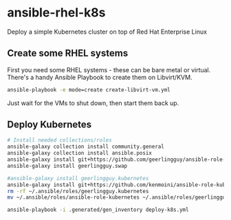 # ansible-rhel-k8s

Deploy a simple Kubernetes cluster on top of Red Hat Enterprise Linux

## Create some RHEL systems

First you need some RHEL systems - these can be bare metal or virtual.  There's a handy Ansible Playbook to create them on Libvirt/KVM.

```bash
ansible-playbook -e mode=create create-libvirt-vm.yml
```

Just wait for the VMs to shut down, then start them back up.

## Deploy Kubernetes

```bash
# Install needed collections/roles
ansible-galaxy collection install community.general
ansible-galaxy collection install ansible.posix
ansible-galaxy install git+https://github.com/geerlingguy/ansible-role-security.git
ansible-galaxy install geerlingguy.swap

#ansible-galaxy install geerlingguy.kubernetes
ansible-galaxy install git+https://github.com/kenmoini/ansible-role-kubernetes
rm -rf ~/.ansible/roles/geerlingguy.kubernetes
mv ~/.ansible/roles/ansible-role-kubernetes ~/.ansible/roles/geerlingguy.kubernetes

ansible-playbook -i .generated/gen_inventory deploy-k8s.yml
```
